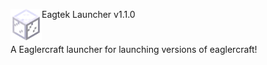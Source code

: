 <img src=".github/assets/Glasses.png" alt="Logo"  align="left" width="50px"> Eagtek Launcher v1.1.0
# 
A Eaglercraft launcher for launching versions of eaglercraft! <br>
